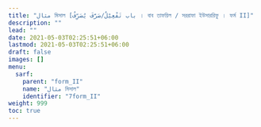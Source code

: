 ```yaml
---
title: "مثال মিসাল [باب تَفْعِيْلٌ/صَرَّفَ يُصَرِّفُ । বাব তাফয়িল / সররাফা ইউসাররিফু । ফর্ম II]"
description: ""
lead: ""
date: 2021-05-03T02:25:51+06:00
lastmod: 2021-05-03T02:25:51+06:00
draft: false
images: []
menu: 
  sarf:
    parent: "form_II"
    name: "مثال মিসাল"
    identifier: "7form_II"
weight: 999
toc: true
---
```



